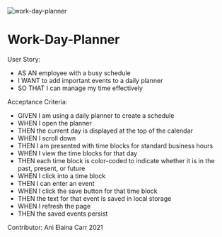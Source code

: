![work-day-planner](https://user-images.githubusercontent.com/84213096/123141552-7f07de80-d426-11eb-8574-412e3652da6d.gif)
# Work-Day-Planner

User Story:
- AS AN employee with a busy schedule
- I WANT to add important events to a daily planner
- SO THAT I can manage my time effectively


Acceptance Criteria:
- GIVEN I am using a daily planner to create a schedule
- WHEN I open the planner
- THEN the current day is displayed at the top of the calendar
- WHEN I scroll down
- THEN I am presented with time blocks for standard business hours
- WHEN I view the time blocks for that day
- THEN each time block is color-coded to indicate whether it is in the past, present, or future
- WHEN I click into a time block
- THEN I can enter an event
- WHEN I click the save button for that time block
- THEN the text for that event is saved in local storage
- WHEN I refresh the page
- THEN the saved events persist


Contributor: Ani Elaina Carr 2021
